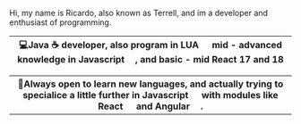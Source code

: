 Hi, my name is Ricardo, also known as Terrell, and im a developer and enthusiast of programming.<br>
<table>
<tr>
  <th>💻Java ☕ developer, also program in LUA <img src="https://upload.wikimedia.org/wikipedia/commons/c/cf/Lua-Logo.svg" width="15px"/> mid - advanced knowledge in Javascript <img src="https://cdn.icon-icons.com/icons2/2107/PNG/512/file_type_light_js_icon_130458.png" width="15px"/>, and basic - mid React 17 and 18 <img src="https://upload.wikimedia.org/wikipedia/commons/thumb/a/a7/React-icon.svg/640px-React-icon.svg.png" width="15px"/></th>
</tr>
<tr>
  <th>🧠Always open to learn new languages, and actually trying to specialice a little further in Javascript <img src="https://cdn.icon-icons.com/icons2/2107/PNG/512/file_type_light_js_icon_130458.png" width="15px"/> with modules like React <img src="https://upload.wikimedia.org/wikipedia/commons/thumb/a/a7/React-icon.svg/640px-React-icon.svg.png" width="15px"/> and Angular <img src="https://upload.wikimedia.org/wikipedia/commons/thumb/c/cf/Angular_full_color_logo.svg/2048px-Angular_full_color_logo.svg.png" width="15px"/>.</th>
</tr>
</table>
<!---
MrTerreII/MrTerreII is a ✨ special ✨ repository because its `README.md` (this file) appears on your GitHub profile.
You can click the Preview link to take a look at your changes.
--->
